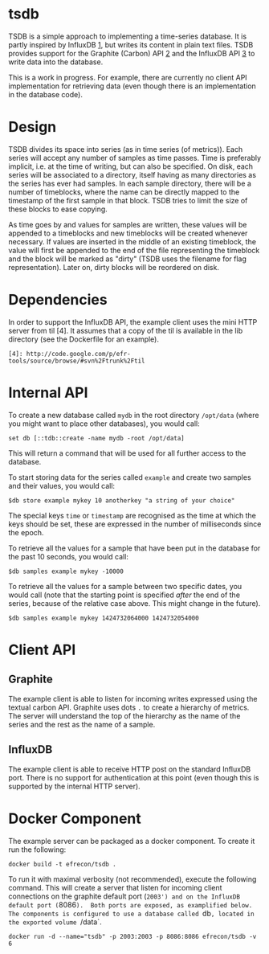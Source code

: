 # tsdb

TSDB is a simple approach to implementing a time-series database.  It
is partly inspired by InfluxDB [1], but writes its content in plain
text files.  TSDB provides support for the Graphite (Carbon) API [2]
and the InfluxDB API [3] to write data into the database.

This is a work in progress.  For example, there are currently no
client API implementation for retrieving data (even though there is an
implementation in the database code).

  [1]: http://influxdb.com/
  [2]: https://graphite.readthedocs.org/en/latest/feeding-carbon.html#the-plaintext-protocol
  [3]: http://influxdb.com/docs/v0.8/api/reading_and_writing_data.html

# Design

TSDB divides its space into series (as in time series (of metrics)).
Each series will accept any number of samples as time passes.  Time is
preferably implicit, i.e. at the time of writing, but can also be
specified.  On disk, each series will be associated to a directory,
itself having as many directories as the series has ever had samples.
In each sample directory, there will be a number of timeblocks, where
the name can be directly mapped to the timestamp of the first sample
in that block.  TSDB tries to limit the size of these blocks to ease
copying.

As time goes by and values for samples are written, these values will
be appended to a timeblocks and new timeblocks will be created
whenever necessary.  If values are inserted in the middle of an
existing timeblock, the value will first be appended to the end of the
file representing the timeblock and the block will be marked as
"dirty" (TSDB uses the filename for flag representation).  Later on,
dirty blocks will be reordered on disk.

# Dependencies

In order to support the InfluxDB API, the example client uses the mini
HTTP server from til [4].  It assumes that a copy of the til is
available in the lib directory (see the Dockerfile for an example).

    [4]: http://code.google.com/p/efr-tools/source/browse/#svn%2Ftrunk%2Ftil

# Internal API

To create a new database called `mydb` in the root directory
`/opt/data` (where you might want to place other databases), you would
call:

    set db [::tdb::create -name mydb -root /opt/data]

This will return a command that will be used for all further access to
the database.

To start storing data for the series called `example` and create two
samples and their values, you would call:

    $db store example mykey 10 anotherkey "a string of your choice"

The special keys `time` or `timestamp` are recognised as the time at
which the keys should be set, these are expressed in the number of
milliseconds since the epoch.

To retrieve all the values for a sample that have been put in the
database for the past 10 seconds, you would call:

    $db samples example mykey -10000

To retrieve all the values for a sample between two specific dates,
you would call (note that the starting point is specified *after* the
end of the series, because of the relative case above.  This might
change in the future).

    $db samples example mykey 1424732064000 1424732054000

# Client API

## Graphite

The example client is able to listen for incoming writes expressed
using the textual carbon API.  Graphite uses dots `.` to create a
hierarchy of metrics.  The server will understand the top of the
hierarchy as the name of the series and the rest as the name of a
sample.

## InfluxDB

The example client is able to receive HTTP post on the standard
InfluxDB port.  There is no support for authentication at this point
(even though this is supported by the internal HTTP server).

# Docker Component

The example server can be packaged as a docker component. To create it
run the following:

    docker build -t efrecon/tsdb .

To run it with maximal verbosity (not recommended), execute the
following command.  This will create a server that listen for incoming
client connections on the graphite default port (`2003') and on the
InfluxDB default port (`8086`).  Both ports are exposed, as
examplified below.  The components is configured to use a database
called `db`, located in the exported volume `/data`.

    docker run -d --name="tsdb" -p 2003:2003 -p 8086:8086 efrecon/tsdb -v 6

